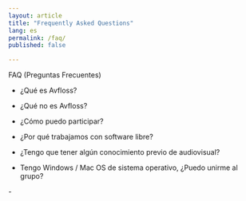 ```yaml
---
layout: article
title: "Frequently Asked Questions"
lang: es
permalink: /faq/
published: false

---
```


FAQ (Preguntas Frecuentes)

- ¿Qué es Avfloss?

- ¿Qué no es Avfloss?

- ¿Cómo puedo participar?

- ¿Por qué trabajamos con software libre?

- ¿Tengo que tener algún conocimiento previo de audiovisual?

- Tengo Windows / Mac OS de sistema operativo, ¿Puedo unirme al grupo?

- 
